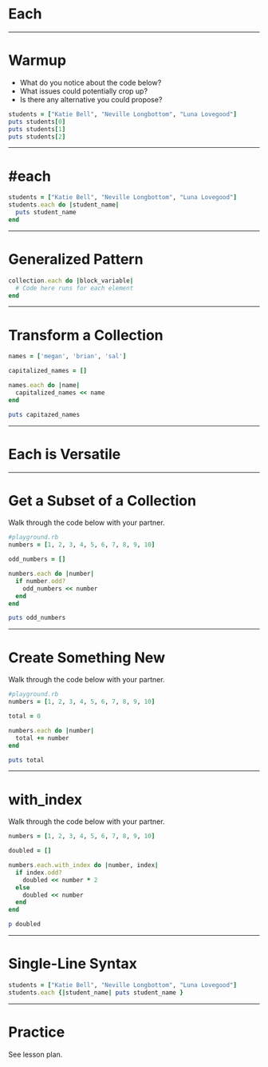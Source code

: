 # Each

---

# Warmup

* What do you notice about the code below?
* What issues could potentially crop up?
* Is there any alternative you could propose?

```ruby
students = ["Katie Bell", "Neville Longbottom", "Luna Lovegood"]
puts students[0]
puts students[1]
puts students[2]
```

---

# \#each

```ruby
students = ["Katie Bell", "Neville Longbottom", "Luna Lovegood"]
students.each do |student_name|
  puts student_name
end
```

---

# Generalized Pattern

```ruby
collection.each do |block_variable|
  # Code here runs for each element
end
```

---

# Transform a Collection

```ruby
names = ['megan', 'brian', 'sal']

capitalized_names = []

names.each do |name|
  capitalized_names << name
end

puts capitazed_names
```

---

# Each is Versatile

---

# Get a Subset of a Collection

Walk through the code below with your partner.

```ruby
#playground.rb
numbers = [1, 2, 3, 4, 5, 6, 7, 8, 9, 10]

odd_numbers = []

numbers.each do |number|
  if number.odd?
    odd_numbers << number
  end
end

puts odd_numbers

```

---

# Create Something New

Walk through the code below with your partner.

```ruby
#playground.rb
numbers = [1, 2, 3, 4, 5, 6, 7, 8, 9, 10]

total = 0

numbers.each do |number|
  total += number
end

puts total
```

---

# with_index

Walk through the code below with your partner.

```ruby
numbers = [1, 2, 3, 4, 5, 6, 7, 8, 9, 10]

doubled = []

numbers.each.with_index do |number, index|
  if index.odd?
    doubled << number * 2
  else
    doubled << number
  end
end

p doubled
```

---

# Single-Line Syntax

```ruby
students = ["Katie Bell", "Neville Longbottom", "Luna Lovegood"]
students.each {|student_name| puts student_name }
```

---

# Practice

See lesson plan.
